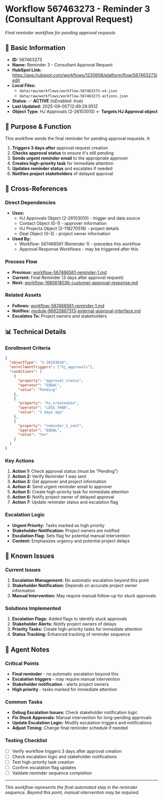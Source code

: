 # Workflow 567463273 - Reminder 3 (Consultant Approval Request)

*Final reminder workflow for pending approval requests*

## 🎯 **Basic Information**

- **ID:** 567463273
- **Name:** Reminder 3 - Consultant Approval Request
- **HubSpot Link:** https://app.hubspot.com/workflows/1230608/platform/flow/567463273/edit
- **Local Files:** 
  - `data/raw/workflows/workflow-567463273-v4.json`
  - `data/raw/workflows/workflow-567463273-actions.json`
- **Status:** ✅ **ACTIVE** (isEnabled: true)
- **Last Updated:** 2025-09-05T12:49:29.951Z
- **Object Type:** HJ Approvals (2-26103010) ← **Targets HJ Approval object**

## 🎯 **Purpose & Function**

This workflow sends the final reminder for pending approval requests. It:
1. **Triggers 3 days after** approval request creation
2. **Checks approval status** to ensure it's still pending
3. **Sends urgent reminder email** to the appropriate approver
4. **Creates high-priority task** for immediate attention
5. **Updates reminder status** and escalates if needed
6. **Notifies project stakeholders** of delayed approval

## 🔗 **Cross-References**

### **Direct Dependencies**
- **Uses:** 
  - HJ Approvals Object (2-26103010) - trigger and data source
  - Contact Object (0-1) - approver information
  - HJ Projects Object (2-118270518) - project details
  - Deal Object (0-3) - project owner information
- **Used By:** 
  - Workflow: 567466561 (Reminder 1) - precedes this workflow
  - Approval Response Workflows - may be triggered after this

### **Process Flow**
- **Previous:** [workflow-567466561-reminder-1.md](workflow-567466561-reminder-1.md)
- **Current:** Final Reminder (3 days after approval request)
- **Next:** [workflow-1680618036-customer-approval-response.md](workflow-1680618036-customer-approval-response.md)

### **Related Assets**
- **Follows:** [workflow-567466561-reminder-1.md](workflow-567466561-reminder-1.md)
- **Notifies:** [module-96920867313-external-approval-interface.md](../modules/module-96920867313-external-approval-interface.md)
- **Escalates To:** Project owners and stakeholders

## 📊 **Technical Details**

### **Enrollment Criteria**
```json
{
  "objectType": "2-26103010",
  "enrollmentTriggers": ["hj_approvals"],
  "conditions": [
    {
      "property": "approval_status",
      "operator": "EQUAL",
      "value": "Pending"
    },
    {
      "property": "hs_createdate",
      "operator": "LESS_THAN",
      "value": "3 days ago"
    },
    {
      "property": "reminder_1_sent",
      "operator": "EQUAL",
      "value": "Yes"
    }
  ]
}
```

### **Key Actions**
1. **Action 1:** Check approval status (must be "Pending")
2. **Action 2:** Verify Reminder 1 was sent
3. **Action 3:** Get approver and project information
4. **Action 4:** Send urgent reminder email to approver
5. **Action 5:** Create high-priority task for immediate attention
6. **Action 6:** Notify project owner of delayed approval
7. **Action 7:** Update reminder status and escalation flag

### **Escalation Logic**
- **Urgent Priority:** Tasks marked as high priority
- **Stakeholder Notification:** Project owners are notified
- **Escalation Flag:** Sets flag for potential manual intervention
- **Content:** Emphasizes urgency and potential project delays

## 🚨 **Known Issues**

### **Current Issues**
1. **Escalation Management:** No automatic escalation beyond this point
2. **Stakeholder Notification:** Depends on accurate project owner information
3. **Manual Intervention:** May require manual follow-up for stuck approvals

### **Solutions Implemented**
1. **Escalation Flags:** Added flags to identify stuck approvals
2. **Stakeholder Alerts:** Notify project owners of delays
3. **Priority Tasks:** Create high-priority tasks for immediate attention
4. **Status Tracking:** Enhanced tracking of reminder sequence

## 🤖 **Agent Notes**

### **Critical Points**
- **Final reminder** - no automatic escalation beyond this
- **Escalation triggers** - may require manual intervention
- **Stakeholder notification** - alerts project owners
- **High priority** - tasks marked for immediate attention

### **Common Tasks**
- **Debug Escalation Issues:** Check stakeholder notification logic
- **Fix Stuck Approvals:** Manual intervention for long-pending approvals
- **Update Escalation Logic:** Modify escalation triggers and notifications
- **Adjust Timing:** Change final reminder schedule if needed

### **Testing Checklist**
- [ ] Verify workflow triggers 3 days after approval creation
- [ ] Check escalation logic and stakeholder notifications
- [ ] Test high-priority task creation
- [ ] Confirm escalation flag updates
- [ ] Validate reminder sequence completion

---

*This workflow represents the final automated step in the reminder sequence. Beyond this point, manual intervention may be required.*
